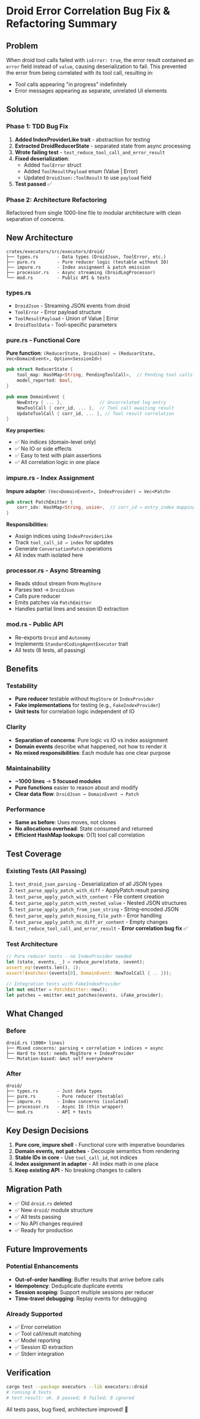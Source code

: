 # Droid Error Correlation Bug Fix & Refactoring Summary

## Problem
When droid tool calls failed with `isError: true`, the error result contained an `error` field instead of `value`, causing deserialization to fail. This prevented the error from being correlated with its tool call, resulting in:
- Tool calls appearing "in progress" indefinitely
- Error messages appearing as separate, unrelated UI elements

## Solution

### Phase 1: TDD Bug Fix
1. **Added IndexProviderLike trait** - abstraction for testing
2. **Extracted DroidReducerState** - separated state from async processing
3. **Wrote failing test** - `test_reduce_tool_call_and_error_result`
4. **Fixed deserialization**:
   - Added `ToolError` struct
   - Added `ToolResultPayload` enum (Value | Error)
   - Updated `DroidJson::ToolResult` to use `payload` field
5. **Test passed** ✅

### Phase 2: Architecture Refactoring
Refactored from single 1000-line file to modular architecture with clean separation of concerns.

## New Architecture

```
crates/executors/src/executors/droid/
├── types.rs       - Data types (DroidJson, ToolError, etc.)
├── pure.rs        - Pure reducer logic (testable without IO)
├── impure.rs      - Index assignment & patch emission
├── processor.rs   - Async streaming (DroidLogProcessor)
└── mod.rs         - Public API & tests
```

### types.rs
- `DroidJson` - Streaming JSON events from droid
- `ToolError` - Error payload structure
- `ToolResultPayload` - Union of Value | Error
- `DroidToolData` - Tool-specific parameters

### pure.rs - Functional Core
**Pure function**: `(ReducerState, DroidJson) → (ReducerState, Vec<DomainEvent>, Option<SessionId>)`

```rust
pub struct ReducerState {
    tool_map: HashMap<String, PendingToolCall>,  // Pending tool calls
    model_reported: bool,
}

pub enum DomainEvent {
    NewEntry { ... },              // Uncorrelated log entry
    NewToolCall { corr_id, ... },  // Tool call awaiting result
    UpdateToolCall { corr_id, ... }, // Tool result correlation
}
```

**Key properties:**
- ✅ No indices (domain-level only)
- ✅ No IO or side effects
- ✅ Easy to test with plain assertions
- ✅ All correlation logic in one place

### impure.rs - Index Assignment
**Impure adapter**: `(Vec<DomainEvent>, IndexProvider) → Vec<Patch>`

```rust
pub struct PatchEmitter {
    corr_idx: HashMap<String, usize>,  // corr_id → entry_index mapping
}
```

**Responsibilities:**
- Assign indices using `IndexProviderLike`
- Track `tool_call_id → index` for updates
- Generate `ConversationPatch` operations
- All index math isolated here

### processor.rs - Async Streaming
- Reads stdout stream from `MsgStore`
- Parses text → `DroidJson`
- Calls pure reducer
- Emits patches via `PatchEmitter`
- Handles partial lines and session ID extraction

### mod.rs - Public API
- Re-exports `Droid` and `Autonomy`
- Implements `StandardCodingAgentExecutor` trait
- All tests (8 tests, all passing)

## Benefits

### Testability
- **Pure reducer** testable without `MsgStore` or `IndexProvider`
- **Fake implementations** for testing (e.g., `FakeIndexProvider`)
- **Unit tests** for correlation logic independent of IO

### Clarity
- **Separation of concerns**: Pure logic vs IO vs index assignment
- **Domain events** describe what happened, not how to render it
- **No mixed responsibilities**: Each module has one clear purpose

### Maintainability
- **~1000 lines** → **5 focused modules**
- **Pure functions** easier to reason about and modify
- **Clear data flow**: `DroidJson → DomainEvent → Patch`

### Performance
- **Same as before**: Uses moves, not clones
- **No allocations overhead**: State consumed and returned
- **Efficient HashMap lookups**: O(1) tool call correlation

## Test Coverage

### Existing Tests (All Passing)
1. `test_droid_json_parsing` - Deserialization of all JSON types
2. `test_parse_apply_patch_with_diff` - ApplyPatch result parsing
3. `test_parse_apply_patch_with_content` - File content creation
4. `test_parse_apply_patch_with_nested_value` - Nested JSON structures
5. `test_parse_apply_patch_from_json_string` - String-encoded JSON
6. `test_parse_apply_patch_missing_file_path` - Error handling
7. `test_parse_apply_patch_no_diff_or_content` - Empty changes
8. `test_reduce_tool_call_and_error_result` - **Error correlation bug fix** ✅

### Test Architecture
```rust
// Pure reducer tests - no IndexProvider needed
let (state, events, _) = reduce_pure(state, &event);
assert_eq!(events.len(), 1);
assert!(matches!(events[0], DomainEvent::NewToolCall { .. }));

// Integration tests with FakeIndexProvider
let mut emitter = PatchEmitter::new();
let patches = emitter.emit_patches(events, &fake_provider);
```

## What Changed

### Before
```
droid.rs (1000+ lines)
├── Mixed concerns: parsing + correlation + indices + async
├── Hard to test: needs MsgStore + IndexProvider
└── Mutation-based: &mut self everywhere
```

### After
```
droid/
├── types.rs       - Just data types
├── pure.rs        - Pure reducer (testable)
├── impure.rs      - Index concerns (isolated)
├── processor.rs   - Async IO (thin wrapper)
└── mod.rs         - API + tests
```

## Key Design Decisions

1. **Pure core, impure shell** - Functional core with imperative boundaries
2. **Domain events, not patches** - Decouple semantics from rendering
3. **Stable IDs in core** - Use `tool_call_id`, not indices
4. **Index assignment in adapter** - All index math in one place
5. **Keep existing API** - No breaking changes to callers

## Migration Path
- ✅ Old `droid.rs` deleted
- ✅ New `droid/` module structure
- ✅ All tests passing
- ✅ No API changes required
- ✅ Ready for production

## Future Improvements

### Potential Enhancements
- **Out-of-order handling**: Buffer results that arrive before calls
- **Idempotency**: Deduplicate duplicate events
- **Session scoping**: Support multiple sessions per reducer
- **Time-travel debugging**: Replay events for debugging

### Already Supported
- ✅ Error correlation
- ✅ Tool call/result matching
- ✅ Model reporting
- ✅ Session ID extraction
- ✅ Stderr integration

## Verification

```bash
cargo test --package executors --lib executors::droid
# running 8 tests
# test result: ok. 8 passed; 0 failed; 0 ignored
```

All tests pass, bug fixed, architecture improved! 🎉
